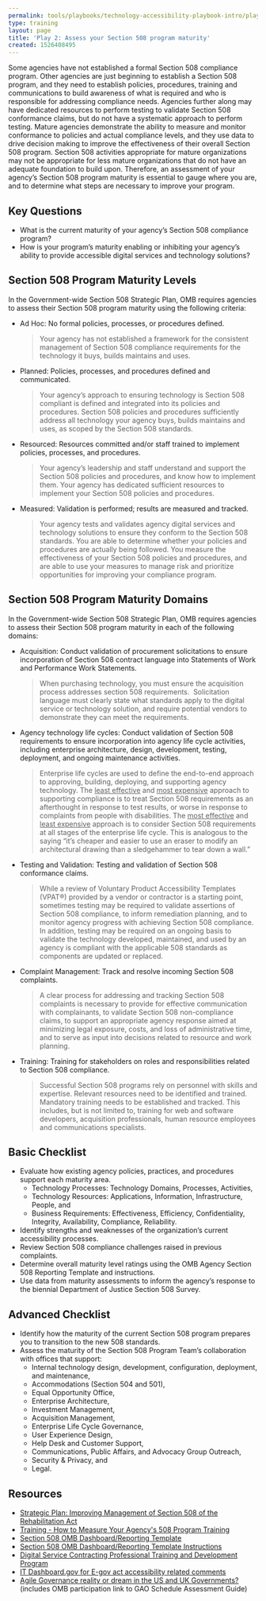 ```yaml
---
permalink: tools/playbooks/technology-accessibility-playbook-intro/play02/
type: training
layout: page
title: 'Play 2: Assess your Section 508 program maturity'
created: 1526408495
---
```


Some agencies have not established a formal Section 508 compliance program. Other agencies are just beginning to establish a Section 508 program, and they need to establish policies, procedures, training and communications to build awareness of what is required and who is responsible for addressing compliance needs. Agencies further along may have dedicated resources to perform testing to validate Section 508 conformance claims, but do not have a systematic approach to perform testing. Mature agencies demonstrate the ability to measure and monitor conformance to policies and actual compliance levels, and they use data to drive decision making to improve the effectiveness of their overall Section 508 program. Section 508 activities appropriate for mature organizations may not be appropriate for less mature organizations that do not have an adequate foundation to build upon. Therefore, an assessment of your agency&rsquo;s Section 508 program maturity is essential to gauge where you are, and to determine what steps are necessary to improve your program.

## Key Questions

  * What is the current maturity of your agency&rsquo;s Section 508 compliance program?
  * How is your program&rsquo;s maturity enabling or inhibiting your agency&rsquo;s ability to provide accessible digital services and technology solutions?

## Section 508 Program Maturity Levels

In the Government-wide Section 508 Strategic Plan, OMB requires agencies to assess their Section 508 program maturity using the following criteria:

  * Ad Hoc: No formal policies, processes, or procedures defined.
    <blockquote>Your agency has not established a framework for the consistent management of Section 508 compliance requirements for the technology it buys, builds maintains and uses.</blockquote>

  * Planned: Policies, processes, and procedures defined and communicated.
    <blockquote>Your agency&rsquo;s approach to ensuring technology is Section 508 compliant is defined and integrated into its policies and procedures. Section 508 policies and procedures sufficiently address all technology your agency buys, builds maintains and uses, as scoped by the Section 508 standards.</blockquote>

  * Resourced: Resources committed and/or staff trained to implement policies, processes, and procedures.
    <blockquote>Your agency&rsquo;s leadership and staff understand and support the Section 508 policies and procedures, and know how to implement them. Your agency has dedicated sufficient resources to implement your Section 508 policies and procedures.</blockquote>

  * Measured: Validation is performed; results are measured and tracked.
       <blockquote>Your agency tests and validates agency digital services and technology solutions to ensure they conform to the Section 508 standards. You are able to determine whether your policies and procedures are actually being followed. You measure the effectiveness of your Section 508 policies and procedures, and are able to use your measures to manage risk and prioritize opportunities for improving your compliance program.</blockquote>

## Section 508 Program Maturity Domains

In the Government-wide Section 508 Strategic Plan, OMB requires agencies to assess their Section 508 program maturity in each of the following domains:

  * Acquisition: Conduct validation of procurement solicitations to ensure incorporation of Section 508 contract language into Statements of Work and Performance Work Statements.
      <blockquote>When purchasing technology, you must ensure the acquisition process addresses section 508 requirements. &nbsp;Solicitation language must clearly state what standards apply to the digital service or technology solution, and require potential vendors to demonstrate they can meet the requirements.</blockquote>

  * Agency technology life cycles: Conduct validation of Section 508 requirements to ensure incorporation into agency life cycle activities, including enterprise architecture, design, development, testing, deployment, and ongoing maintenance activities.
      <blockquote>Enterprise life cycles are used to define the end-to-end approach to approving, building, deploying, and supporting agency technology. The <u>least effective</u> and <u>most expensive</u> approach to supporting compliance is to treat Section 508 requirements as an afterthought in response to test results, or worse in response to complaints from people with disabilities. The <u>most effective</u> and <u>least expensive</u> approach is to consider Section 508 requirements at all stages of the enterprise life cycle. This is analogous to the saying &ldquo;it&rsquo;s cheaper and easier to use an eraser to modify an architectural drawing than a sledgehammer to tear down a wall.&rdquo;</blockquote>

  * Testing and Validation: Testing and validation of Section 508 conformance claims.
      <blockquote>While a review of Voluntary Product Accessibility Templates (VPAT&reg;) provided by a vendor or contractor is a starting point, sometimes testing may be required to validate assertions of Section 508 compliance, to inform remediation planning, and to monitor agency progress with achieving Section 508 compliance. In addition, testing may be required on an ongoing basis to validate the technology developed, maintained, and used by an agency is compliant with the applicable 508 standards as components are updated or replaced.</blockquote>

  * Complaint Management: Track and resolve incoming Section 508 complaints.
      <blockquote>A clear process for addressing and tracking Section 508 complaints is necessary to provide for effective communication with complainants, to validate Section 508 non-compliance claims, to support an appropriate agency response aimed at minimizing legal exposure, costs, and loss of administrative time, and to serve as input into decisions related to resource and work planning.</blockquote>

  * Training: Training for stakeholders on roles and responsibilities related to Section 508 compliance.
      <blockquote>Successful Section 508 programs rely on personnel with skills and expertise. Relevant resources need to be identified and trained. Mandatory training needs to be established and tracked. This includes, but is not limited to, training for web and software developers, acquisition professionals, human resource employees and communications specialists.</blockquote>

## Basic Checklist

  * Evaluate how existing agency policies, practices, and procedures support each maturity area.
      * Technology Processes: Technology Domains, Processes, Activities,
      * Technology Resources: Applications, Information, Infrastructure, People, and
      * Business Requirements: Effectiveness, Efficiency, Confidentiality, Integrity, Availability, Compliance, Reliability.
  * Identify strengths and weaknesses of the organization&rsquo;s current accessibility processes.
  * Review Section 508 compliance challenges raised in previous complaints.
  * Determine overall maturity level ratings using the OMB Agency Section 508 Reporting Template and instructions.
  * Use data from maturity assessments to inform the agency&rsquo;s response to the biennial Department of Justice Section 508 Survey.

## Advanced Checklist

  * Identify how the maturity of the current Section 508 program prepares you to transition to the new 508 standards.
  * Assess the maturity of the Section 508 Program Team&rsquo;s collaboration with offices that support:
      * Internal technology design, development, configuration, deployment, and maintenance,
      * Accommodations (Section 504 and 501),
      * Equal Opportunity Office,
      * Enterprise Architecture,
      * Investment Management,
      * Acquisition Management,
      * Enterprise Life Cycle Governance,
      * User Experience Design,
      * Help Desk and Customer Support,
      * Communications, Public Affairs, and Advocacy Group Outreach,
      * Security & Privacy, and
      * Legal.

## Resources

  * [Strategic Plan: Improving Management of Section 508 of the Rehabilitation Act][1]
  * [Training - How to Measure Your Agency's 508 Program Training][2]
  * [Section 508 OMB Dashboard/Reporting Template][3]
  * [Section 508 OMB Dashboard/Reporting Template Instructions][4]
  * [Digital Service Contracting Professional Training and Development Program][5]
  * [IT Dashboard.gov for E-gov act accessibility related comments][6]
  * [Agile Governance reality or dream in the US and UK Governments?][7] (includes OMB participation link to GAO Schedule Assessment Guide)

&nbsp;

 [1]: https://assets.section508.gov/files/strategic-plan-508-compliance.pdf
 [2]: https://assets.section508.gov/files/FINAL_16to9_OMB_YOUR_PROGRAM_MEASURES.PPTX
 [3]: https://assets.section508.gov/files/S508TEMPLATE120816EXT2_1.pdf
 [4]: {{site.baseurl}}/manage/reporting
 [5]: https://www.challenge.gov/challenge/digital-service-contracting-professional-training-and-development-program-challenge/
 [6]: https://itdashboard.gov/
 [7]: https://www.youtube.com/watch?list=PLQzq_ylfBVzKM1ZC_900nvea6uxkeAOVS&v=Wp92Vq3yTrU
